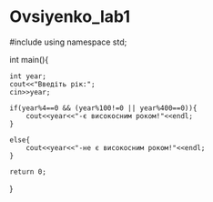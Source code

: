 # Ovsiyenko_lab1

#include <iostream>
using namespace std;

int main(){
    
    int year;
    cout<<"Введіть рік:";
    cin>>year;
    
    if(year%4==0 && (year%100!=0 || year%400==0)){
        cout<<year<<"-є високосним роком!"<<endl;
    }
    
    else{
        cout<<year<<"-не є високосним роком!"<<endl;
    }

    return 0;
}
